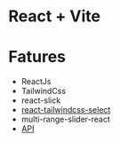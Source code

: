 # React + Vite

# Fatures

- ReactJs
- TailwindCss
- react-slick
- [react-tailwindcss-select](https://www.npmjs.com/package/react-tailwindcss-select)
- multi-range-slider-react
- [API](https://dummyjson.com/docs/products#products-all)
